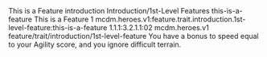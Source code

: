 <ability>
  <name>This is a Feature</name>
  <metadata>
    <class>introduction</class>
    <file_dpath>Introduction/1st-Level Features</file_dpath>
    <item_id>this-is-a-feature</item_id>
    <item_name>This is a Feature</item_name>
    <level>1</level>
    <scc>mcdm.heroes.v1:feature.trait.introduction.1st-level-feature:this-is-a-feature</scc>
    <scdc>1.1.1:3.2.1.1:02</scdc>
    <source>mcdm.heroes.v1</source>
    <type>feature/trait/introduction/1st-level-feature</type>
  </metadata>
  <effects>
    <effect type="mundane">You have a bonus to speed equal to your Agility score, and you ignore difficult terrain.</effect>
  </effects>
</ability>
